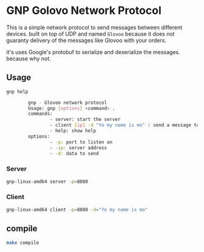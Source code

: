 # GNP Golovo Network Protocol

This is a simple network protocol to send messages between different devices. built on top of UDP and named `Glovoo` because it does not guaranty delivery of the messages like Glovoo with your orders.

it's uses Google's protobuf to serialize and deserialize the messages. because why not.

## Usage

```sh
gnp help

        gnp - Glovoo network protocol
        Usage: gnp [options] <command> .
        commands:
                - server: start the server
                - client [ip] -d "Yo my name is mo" : send a message to the server
                - help: show help
        options:
                - -p: port to listen on
                - -ip: server address
                - -d: data to send
```

### Server

```sh
gnp-linux-amd64 server -p=8080
```

### Client

```sh
gnp-linux-amd64 client -p=8080 -d="Yo my name is mo"
```

## compile

```sh
make compile
```
